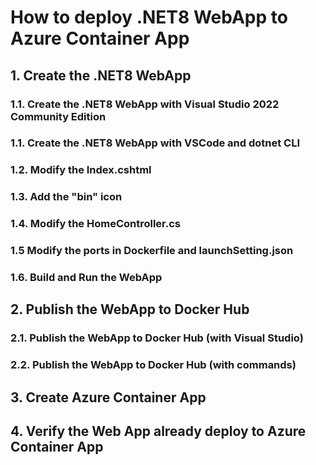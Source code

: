 # How to deploy .NET8 WebApp to Azure Container App

## 1. Create the .NET8 WebApp 




### 1.1. Create the .NET8 WebApp with Visual Studio 2022 Community Edition






### 1.1. Create the .NET8 WebApp with VSCode and dotnet CLI





### 1.2. Modify the Index.cshtml





### 1.3. Add the "bin" icon




### 1.4. Modify the HomeController.cs 





### 1.5 Modify the ports in Dockerfile and launchSetting.json 






### 1.6. Build and Run the WebApp





## 2. Publish the WebApp to Docker Hub






### 2.1. Publish the WebApp to Docker Hub (with Visual Studio)





### 2.2. Publish the WebApp to Docker Hub (with commands)





## 3. Create Azure Container App





## 4. Verify the Web App already deploy to Azure Container App
















